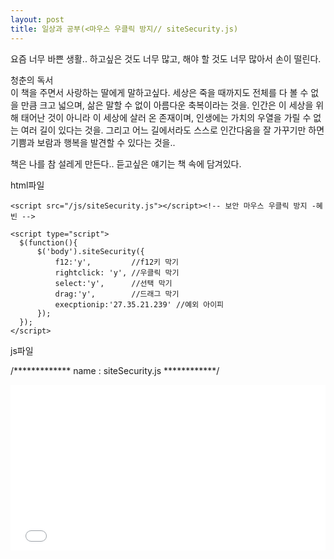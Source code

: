 ```yaml
---
layout: post
title: 일상과 공부(<마우스 우클릭 방지// siteSecurity.js)
---
```


요즘 너무 바쁜 생활..
하고싶은 것도 너무 많고, 해야 할 것도 너무 많아서 손이 떨린다.

청춘의 독서 <br>
이 책을 주면서 사랑하는 딸에게 말하고싶다. 세상은 죽을 때까지도 전체를 다 볼 수 없을 만큼 크고 넓으며, 삶은 말할 수 없이 아름다운 축복이라는 것을. 인간은 이 세상을 위해 태어난 것이 아니라 이 세상에 살러 온 존재이며, 인생에는 가치의 우열을 가릴 수 없는 여러 길이 있다는 것을. 그리고 어느 길에서라도 스스로 인간다움을 잘 가꾸기만 하면 기쁨과 보람과 행복을 발견할 수 있다는 것을..

책은 나를 참 설레게 만든다.. 듣고싶은 얘기는 책 속에 담겨있다.

html파일

    <script src="/js/siteSecurity.js"></script><!-- 보안 마우스 우클릭 방지 -혜빈 -->

    <script type="script">
      $(function(){
          $('body').siteSecurity({
              f12:'y',         //f12키 막기
              rightclick: 'y', //우클릭 막기
              select:'y',      //선택 막기
              drag:'y',        //드래그 막기
              execptionip:'27.35.21.239' //예외 아이피
          });
      });
    </script>   

js파일

/*************
name : siteSecurity.js
************/

<text>
<iframe height='265' scrolling='no' title='siteSecurity.js' src='//codepen.io/hyebin/embed/YvmyKK/?height=265&theme-id=0&default-tab=js,result&embed-version=2' frameborder='no' allowtransparency='true' allowfullscreen='true' style='width: 100%;'>See the Pen <a href='https://codepen.io/hyebin/pen/YvmyKK/'>siteSecurity.js</a> by 남혜빈 (<a href='https://codepen.io/hyebin'>@hyebin</a>) on <a href='https://codepen.io'>CodePen</a>.



/////안될경우
<text>
<body id="main" oncontextmenu="return false" ondragstart="return false" onselectstart="return false"></body>
</text>

